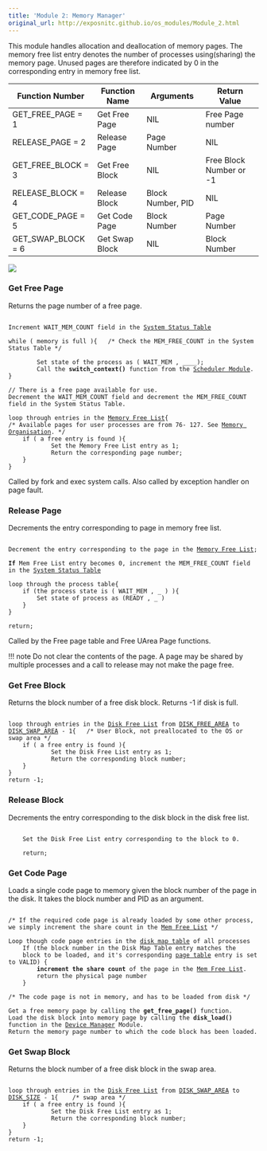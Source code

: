 ```yaml
---
title: 'Module 2: Memory Manager'
original_url: http://exposnitc.github.io/os_modules/Module_2.html
---
```


This module handles allocation and deallocation of memory pages. The memory free list entry denotes the number of processes using(sharing) the memory page. Unused pages are therefore indicated by 0 in the corresponding entry in memory free list.

| Function Number    | Function Name  | Arguments         | Return Value            |
| ------------------ | -------------- | ----------------- | ----------------------- |
| GET_FREE_PAGE = 1  | Get Free Page  | NIL               | Free Page number        |
| RELEASE_PAGE = 2   | Release Page   | Page Number       | NIL                     |
| GET_FREE_BLOCK = 3 | Get Free Block | NIL               | Free Block Number or -1 |
| RELEASE_BLOCK = 4  | Release Block  | Block Number, PID | NIL                     |
| GET_CODE_PAGE = 5  | Get Code Page  | Block Number      | Page Number             |
| GET_SWAP_BLOCK = 6 | Get Swap Block | NIL               | Block Number            |


![](http://exposnitc.github.io//img/os-modules/MemoryManager.png)

### Get Free Page
Returns the page number of a free page.

<pre><code>
Increment WAIT_MEM_COUNT field in the <a href="../../os-design/mem-ds/#ss_table">System Status Table</a>

while ( memory is full ){   /* Check the MEM_FREE_COUNT in the System Status Table */

        Set state of the process as ( WAIT_MEM , ____);
        Call the <b>switch_context()</b> function from the <a href="../../modules/module-05/">Scheduler Module</a>.
}

// There is a free page available for use.
Decrement the WAIT_MEM_COUNT field and decrement the MEM_FREE_COUNT field in the System Status Table.

loop through entries in the <a href="../../os-design/mem-ds/#mem_free_list">Memory Free List</a>{
/* Available pages for user processes are from 76- 127. See <a href="../../os-implementation/">Memory Organisation</a>. */
    if ( a free entry is found ){
            Set the Memory Free List entry as 1;
            Return the corresponding page number;
    }
}
</code></pre>

Called by fork and exec system calls. Also called by exception handler on page fault. 

### Release Page 
Decrements the entry corresponding to page in memory free list.

<pre><code>
Decrement the entry corresponding to the page in the <a href="../../os-design/mem-ds/#mem_free_list">Memory Free List</a>;

<b>If</b> Mem Free List entry becomes 0, increment the MEM_FREE_COUNT field in the <a href="../../os-design/mem-ds/#ss_table">System Status Table</a>

loop through the process table{ 
    if (the process state is ( WAIT_MEM , _ ) ){
        Set state of process as (READY , _ )
    }
}

return;
</code></pre>
Called by the Free page table and Free UArea Page functions.

!!! note
    Do not clear the contents of the page. A page may be shared by multiple processes and a call to release may not make the page free.

### Get Free Block
Returns the block number of a free disk block. Returns -1 if disk is full.

<pre><code>
loop through entries in the <a href="../../os-design/disk-ds/#disk_free_list">Disk Free List</a> from <a href="../../support-tools/constants/">DISK_FREE_AREA</a> to <a href="../../support-tools/constants/">DISK_SWAP_AREA</a> - 1{ 	/* User Block, not preallocated to the OS or swap area */
    if ( a free entry is found ){
            Set the Disk Free List entry as 1;
            Return the corresponding block number;
    }
}
return -1;
</code></pre>

###  Release Block
Decrements the entry corresponding to the disk block in the disk free list.

<pre><code>
    Set the Disk Free List entry corresponding to the block to 0.
    
    return;
</code></pre>

### Get Code Page 
Loads a single code page to memory given the block number of the page in the disk. It takes the block number and PID as an argument.

<pre><code>
/* If the required code page is already loaded by some other process, we simply increment the share count in the <a href="../../os-design/mem-ds/#mem_free_list">Mem Free List</a> */

Loop though code page entries in the <a href="../../os-design/process-table/#disk_map_table">disk map table</a> of all processes
    If (the block number in the Disk Map Table entry matches the 
    block to be loaded, and it's corresponding <a href="../../os-design/process-table/#per_page_table">page table</a> entry is set to VALID) {
        <b>increment the share count</b> of the page in the <a href="../../os-design/mem-ds/#mem_free_list">Mem Free List</a>.
        return the physical page number
    }

/* The code page is not in memory, and has to be loaded from disk */

Get a free memory page by calling the <b>get_free_page()</b> function.
Load the disk block into memory page by calling the <b>disk_load()</b> function in the <a href="../../modules/module-04/">Device Manager</a> Module.
Return the memory page number to which the code block has been loaded.
</code></pre>

###  Get Swap Block
Returns the block number of a free disk block in the swap area.

<pre><code>
loop through entries in the <a href="../../os-design/disk-ds/#disk_free_list">Disk Free List</a> from <a href="../../support-tools/constants/">DISK_SWAP_AREA</a> to <a href="../../support-tools/constants/">DISK_SIZE</a> - 1{ 	/* swap area */
    if ( a free entry is found ){
            Set the Disk Free List entry as 1;
            Return the corresponding block number;
    }
}
return -1;
</code></pre>